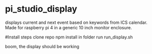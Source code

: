 # pi_studio_display
displays current and next event based on keywords from ICS calendar. Made for raspberry pi 4 in a generic 10 inch monitor enclosure.

#Install steps
clone repo
npm install in folder
run run_display.sh

boom, the display should be working
